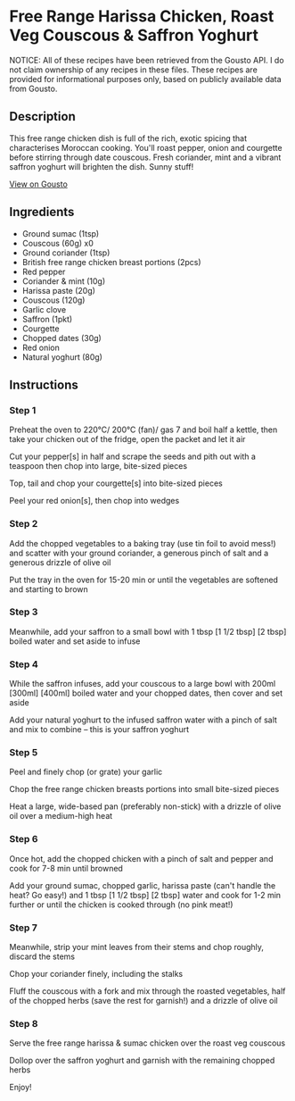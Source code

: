 # Free Range Harissa Chicken, Roast Veg Couscous & Saffron Yoghurt

NOTICE: All of these recipes have been retrieved from the Gousto API. I do not claim ownership of any recipes in these files. These recipes are provided for informational purposes only, based on publicly available data from Gousto.

## Description

This free range chicken dish is full of the rich, exotic spicing that characterises Moroccan cooking. You'll roast pepper, onion and courgette before stirring through date couscous. Fresh coriander, mint and a vibrant saffron yoghurt will brighten the dish. Sunny stuff!

[View on Gousto](https://www.gousto.co.uk/recipes/cookbook/free-range-harissa-chicken-roast-veg-couscous-saffron-yoghurt)

## Ingredients

- Ground sumac (1tsp)
- Couscous (60g) x0
- Ground coriander (1tsp)
- British free range chicken breast portions (2pcs)
- Red pepper
- Coriander & mint (10g)
- Harissa paste (20g)
- Couscous (120g)
- Garlic clove
- Saffron (1pkt)
- Courgette
- Chopped dates (30g)
- Red onion
- Natural yoghurt (80g)

## Instructions


### Step 1

Preheat the oven to 220°C/ 200°C (fan)/ gas 7 and boil half a kettle, then take your chicken out of the fridge, open the packet and let it air

Cut your pepper[s] in half and scrape the seeds and pith out with a teaspoon then chop into large, bite-sized pieces

Top, tail and chop your courgette[s] into bite-sized pieces

Peel your red onion[s], then chop into wedges


### Step 2

Add the chopped vegetables to a baking tray (use tin foil to avoid mess!) and scatter with your ground coriander, a generous pinch of salt and a generous drizzle of olive oil

Put the tray in the oven for 15-20 min or until the vegetables are softened and starting to brown


### Step 3

Meanwhile, add your saffron to a small bowl with 1 tbsp <span class="text-purple">[1 1/2 tbsp]</span> <span class="text-danger">[2 tbsp]</span> boiled water and set aside to infuse


### Step 4

While the saffron infuses, add your couscous to a large bowl with 200ml <span class="text-purple">[300ml]</span> <span class="text-danger">[400ml]</span> boiled water and your chopped dates, then cover and set aside

Add your natural yoghurt to the infused saffron water with a pinch of salt and mix to combine – this is your saffron yoghurt


### Step 5

Peel and finely chop (or grate) your garlic

Chop the free range chicken breasts portions into small bite-sized pieces

Heat a large, wide-based pan (preferably non-stick) with a drizzle of olive oil over a medium-high heat


### Step 6

Once hot, add the chopped chicken with a pinch of salt and pepper and cook for 7-8 min until browned

Add your ground sumac, chopped garlic, harissa paste (can't handle the heat? Go easy!) and 1 tbsp <span class="text-purple">[1 1/2 tbsp] </span><span class="text-danger">[2 tbsp]</span> water and cook for 1-2 min further or until the chicken is cooked through (no pink meat!)


### Step 7

Meanwhile, strip your mint leaves from their stems and chop roughly, discard the stems

Chop your coriander finely, including the stalks

Fluff the couscous with a fork and mix through the roasted vegetables, half of the chopped herbs (save the rest for garnish!) and a drizzle of olive oil

### Step 8

Serve the free range harissa & sumac chicken over the roast veg couscous

Dollop over the saffron yoghurt and garnish with the remaining chopped herbs

Enjoy!

